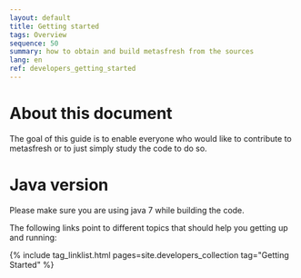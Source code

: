 ```yaml
---
layout: default
title: Getting started
tags: Overview
sequence: 50 
summary: how to obtain and build metasfresh from the sources
lang: en
ref: developers_getting_started
---
```


# About this document

The goal of this guide is to enable everyone who would like to contribute to metasfresh or to just simply study the code to do so.

# Java version

Please make sure you are using java 7 while building the code.

The following links point to different topics that should help you getting up and running:

{% include tag_linklist.html pages=site.developers_collection tag="Getting Started" %}

